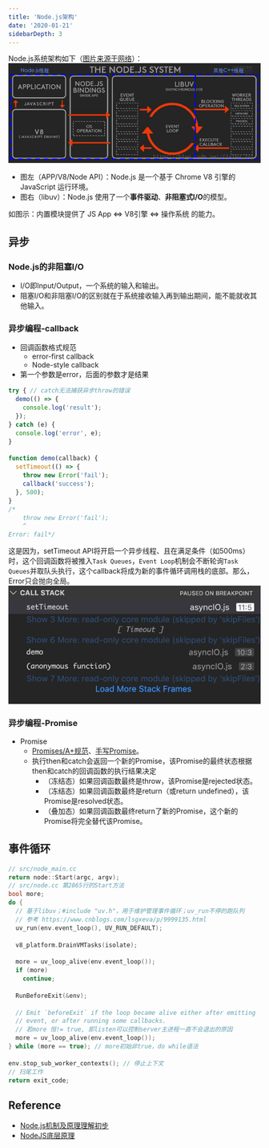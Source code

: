 ```yaml
---
title: 'Node.js架构'
date: '2020-01-21'
sidebarDepth: 3
---
```


Node.js系统架构如下（[图片来源于网络](https://blog.csdn.net/flying_rat_/article/details/81673558)）：
![The Node.js System](./imgs/the-nodejs-system.png)

- 图左（APP/V8/Node API）：Node.js 是一个基于 Chrome V8 引擎的 JavaScript 运行环境。
- 图右（libuv）：Node.js 使用了一个**事件驱动**、**非阻塞式I/O**的模型。

如图示：内置模块提供了 JS App $\Longleftrightarrow$ V8引擎 $\Longleftrightarrow$ 操作系统 的能力。

## 异步

### Node.js的非阻塞I/O

- I/O即Input/Output，一个系统的输入和输出。
- 阻塞I/O和非阻塞I/O的区别就在于系统接收输入再到输出期间，能不能就收其他输入。

### 异步编程-callback

- 回调函数格式规范
  - error-first callback
  - Node-style callback
- 第一个参数是error，后面的参数才是结果

```js
try { // catch无法捕获异步throw的错误
  demo(() => {
    console.log('result');
  });
} catch (e) {
  console.log('error', e);
}

function demo(callback) {
  setTimeout(() => {
    throw new Error('fail');
    callback('success');
  }, 500);
}
/*
    throw new Error('fail');
    ^
Error: fail*/
```

这是因为，setTimeout API将开启一个异步线程、且在满足条件（如500ms）时，这个回调函数将被推入`Task Queues`，`Event Loop`机制会不断轮询`Task Queues`并取队头执行，这个callback将成为新的事件循环调用栈的底部。那么，Error只会抛向全局。
![异步API下的Error调用栈——Demo](./imgs/async-error-demo.png)

### 异步编程-Promise

- Promise
  - [Promises/A+规范](https://www.ituring.com.cn/article/66566)、[手写Promise](https://github.com/xieranmaya/blog/issues/2)。
  - 执行then和catch会返回一个新的Promise，该Promise的最终状态根据then和catch的回调函数的执行结果决定
    - （冻结态）如果回调函数最终是throw，该Promise是rejected状态。
    - （冻结态）如果回调函数最终是return（或return undefined），该Promise是resolved状态。
    - （叠加态）如果回调函数最终return了新的Promise，这个新的Promise将完全替代该Promise。

## 事件循环

```c
// src/node_main.cc
return node::Start(argc, argv);
// src/node.cc 第2865行的Start方法
bool more;
do {
  // 基于libuv；#include "uv.h"，用于维护管理事件循环；uv_run不停的跑队列
  // 参考 https://www.cnblogs.com/lsgxeva/p/9999135.html
  uv_run(env.event_loop(), UV_RUN_DEFAULT);

  v8_platform.DrainVMTasks(isolate);

  more = uv_loop_alive(env.event_loop());
  if (more)
    continue;

  RunBeforeExit(&env);

  // Emit `beforeExit` if the loop became alive either after emitting
  // event, or after running some callbacks.
  // 若more 恒!= true, 即listen可以控制server主进程一直不会退出的原因
  more = uv_loop_alive(env.event_loop());
} while (more == true); // more初始非true，do while语法

env.stop_sub_worker_contexts(); // 停止上下文
// 扫尾工作
return exit_code;
```

## Reference

- [Node.js机制及原理理解初步](https://blog.csdn.net/leftfist/article/details/41891407)
- [NodeJS底层原理](https://blog.csdn.net/flying_rat_/article/details/81673558)
